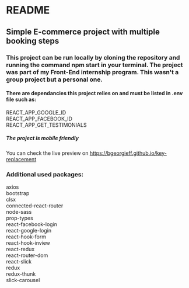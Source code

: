 # README

## Simple E-commerce project with multiple booking steps

### This project can be run locally by cloning the repository and running the command npm start in your terminal. The project was part of my Front-End internship program. This wasn't a group project but a personal one. 

#### There are dependancies this project relies on and must be listed in .env file such as: 
REACT_APP_GOOGLE_ID\
REACT_APP_FACEBOOK_ID\
REACT_APP_GET_TESTIMONIALS

##### The project is mobile friendly 

You can check the live preview on https://bgeorgieff.github.io/key-replacement

### Additional used packages:
axios\
bootstrap\
clsx\
connected-react-router\
node-sass\
prop-types\
react-facebook-login\
react-google-login\
react-hook-form\
react-hook-inview\
react-redux\
react-router-dom\
react-slick\
redux\
redux-thunk\
slick-carousel
